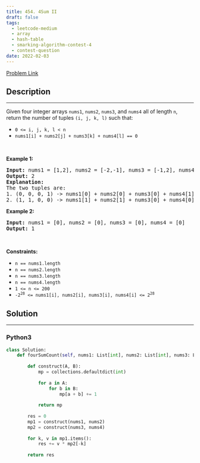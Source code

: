 ```yaml
---
title: 454. 4Sum II
draft: false
tags: 
  - leetcode-medium
  - array
  - hash-table
  - smarking-algorithm-contest-4
  - contest-question
date: 2022-02-03
---
```


[Problem Link](https://leetcode.com/problems/4sum-ii/)

## Description

---
<p>Given four integer arrays <code>nums1</code>, <code>nums2</code>, <code>nums3</code>, and <code>nums4</code> all of length <code>n</code>, return the number of tuples <code>(i, j, k, l)</code> such that:</p>

<ul>
	<li><code>0 &lt;= i, j, k, l &lt; n</code></li>
	<li><code>nums1[i] + nums2[j] + nums3[k] + nums4[l] == 0</code></li>
</ul>

<p>&nbsp;</p>
<p><strong class="example">Example 1:</strong></p>

<pre>
<strong>Input:</strong> nums1 = [1,2], nums2 = [-2,-1], nums3 = [-1,2], nums4 = [0,2]
<strong>Output:</strong> 2
<strong>Explanation:</strong>
The two tuples are:
1. (0, 0, 0, 1) -&gt; nums1[0] + nums2[0] + nums3[0] + nums4[1] = 1 + (-2) + (-1) + 2 = 0
2. (1, 1, 0, 0) -&gt; nums1[1] + nums2[1] + nums3[0] + nums4[0] = 2 + (-1) + (-1) + 0 = 0
</pre>

<p><strong class="example">Example 2:</strong></p>

<pre>
<strong>Input:</strong> nums1 = [0], nums2 = [0], nums3 = [0], nums4 = [0]
<strong>Output:</strong> 1
</pre>

<p>&nbsp;</p>
<p><strong>Constraints:</strong></p>

<ul>
	<li><code>n == nums1.length</code></li>
	<li><code>n == nums2.length</code></li>
	<li><code>n == nums3.length</code></li>
	<li><code>n == nums4.length</code></li>
	<li><code>1 &lt;= n &lt;= 200</code></li>
	<li><code>-2<sup>28</sup> &lt;= nums1[i], nums2[i], nums3[i], nums4[i] &lt;= 2<sup>28</sup></code></li>
</ul>


## Solution

---
### Python3
``` py title='4sum-ii'
class Solution:
    def fourSumCount(self, nums1: List[int], nums2: List[int], nums3: List[int], nums4: List[int]) -> int:
        
        def construct(A, B):
            mp = collections.defaultdict(int)
            
            for a in A:
                for b in B:
                    mp[a + b] += 1
            
            return mp
        
        res = 0
        mp1 = construct(nums1, nums2)
        mp2 = construct(nums3, nums4)
        
        for k, v in mp1.items():
            res += v * mp2[-k]
        
        return res
```

